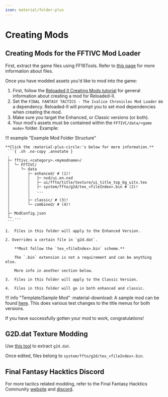 ```yaml
---
icon: material/folder-plus
---
```


# Creating Mods

## Creating Mods for the FFTIVC Mod Loader

First, extract the game files using FF16Tools. Refer to [this page](https://ffhacktics.com/wiki/FFT/TIC/PAC_Files) for more information about files.

Once you have modded assets you'd like to mod into the game:

1. First, follow the [Reloaded II Creating Mods tutorial](https://reloaded-project.github.io/Reloaded-II/CreatingMods/) for general information about creating a mod for Reloaded-II.
2. Set the `FINAL FANTASY TACTICS - The Ivalice Chronicles Mod Loader` as a dependency. Reloaded-II will prompt you to set mod dependencies when creating the mod.
3. Make sure you target the Enhanced, or Classic versions (or both).
4. Your mod's assets must be contained within the `FFTIVC/data/<game mode>` folder. Example:

!!! example "Example Mod Folder Structure"

    **Click the :material-plus-circle:'s below for more information.**
     ```{ .sh .no-copy .annotate }
     .
     ├─ fftivc.<category>.<mymodname>/
     │  └─ FFTIVC/
     │     └─ data
     │        ├─ enhanced/ # (1)!
     │        │   ├─ nxd/ui.en.nxd
     │        │   ├─ ui/ffto/title/texture/ui_title_top_bg_uitx.tex
     │        │   ├─ system/ffto/g2d/tex_<fileIndex>.bin # (2)!
     │        │   ...
     │        │
     │        ├─ classic/ # (3)!
     │        └─ combined/ # (4)!
     │
     ├─ ModConfig.json
     └─ ...
     ```

    1.  Files in this folder will apply to the Enhanced Version.

    2. Overrides a certain file in `g2d.dat`. 
    
        **Must follow the `tex_<fileIndex>.bin` scheme.**
    
        The `.bin` extension is not a requirement and can be anything else.

        More info in another section below.

    3.  Files in this folder will apply to the Classic Version.

    4.  Files in this folder will go in both enhanced and classic.

!!! info "Template/Sample Mod"
    :material-download: A sample mod can be found [here](https://github.com/Nenkai/fftivc.utility.modloader/releases/download/1.0.0/fftivc.test.samplemod.zip). This does various test changes to the title menus for both versions.

If you have successfully gotten your mod to work, congratulations!

## G2D.dat Texture Modding

Use [this tool](https://ffhacktics.com/smf/index.php?topic=13375.0) to extract `g2d.dat`.

Once edited, files belong to `system/ffto/g2d/tex_<fileIndex>.bin`.

## Final Fantasy Hacktics Discord

For more tactics related modding, refer to the Final Fantasy Hacktics Community [website](https://ffhacktics.com/) and [discord](https://discord.gg/DCRyr9DYFT).